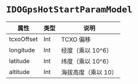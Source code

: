 # `IDOGpsHotStartParamModel`

| 属性       | 类型 | 说明                |
| ---------- | ---- | ------------------- |
| tcxoOffset | Int  | TCXO 偏移           |
| longitude  | Int  | 经度（乘以 10^6）   |
| latitude   | Int  | 纬度（乘以 10^6）   |
| altitude   | Int  | 海拔高度（乘以 10） |

